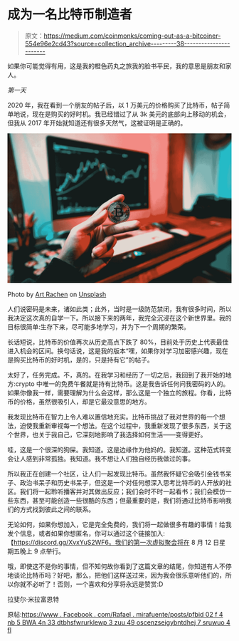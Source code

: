 # 成为一名比特币制造者

> 原文：<https://medium.com/coinmonks/coming-out-as-a-bitcoiner-554e96e2cd43?source=collection_archive---------38----------------------->

如果你可能觉得有用，这是我的橙色药丸之旅我的脸书平民，我的意思是朋友和家人。

*第一天*

2020 年，我在看到一个朋友的帖子后，以 1 万美元的价格购买了比特币，帖子简单地说，现在是购买的好时机。我已经错过了从 3k 美元的底部向上移动的机会，但我从 2017 年开始就知道还有很多天然气，这被证明是正确的。

![](img/bccf7ec9ee7aeac62986ee341bd09f7e.png)

Photo by [Art Rachen](https://unsplash.com/@artrachen?utm_source=unsplash&utm_medium=referral&utm_content=creditCopyText) on [Unsplash](https://unsplash.com/s/photos/bitcoin?utm_source=unsplash&utm_medium=referral&utm_content=creditCopyText)

人们说密码是未来，诸如此类；此外，当时是一级防范禁闭，我有很多时间，所以我决定这次真的自学一下。所以接下来的两年，我完全沉浸在这个新世界里。我的目标很简单:生存下来，尽可能多地学习，并为下一个周期的繁荣。

长话短说，比特币的价值再次从历史高点下跌了 80%，目前处于历史上代表最佳进入机会的区间。换句话说，这是我的版本“嘿，如果你对学习加密感兴趣，现在是购买比特币的好时机，是的，只是持有它”的帖子。

太好了，任务完成。不，真的。在我学习和经历了一切之后，我回到了我开始的地方:crypto 中唯一的免费午餐就是持有比特币。这是我告诉任何问我密码的人的。如果你像我一样，需要理解为什么会这样，那么这是一个独立的旅程。你看，比特币的价格，虽然很吸引人，却是它最没意思的地方。

我发现比特币在智力上令人难以置信地充实。比特币挑战了我对世界的每一个想法，迫使我重新审视每一个想法。在这个过程中，我重新发现了很多东西，关于这个世界，也关于我自己，它深刻地影响了我选择如何生活——变得更好。

哇，这是一个很深的狗屎。我知道。这是边缘作为他妈的。我知道。这种范式转变会让人感到非常孤独。我知道。我不想让人们独自经历我做过的事。

所以我正在创建一个社区，让人们一起发现比特币。虽然我怀疑它会吸引金钱书呆子、政治书呆子和历史书呆子，但这是一个对任何想深入思考比特币的人开放的社区。我们将一起聆听播客并对其做出反应；我们会时不时一起看书；我们会模仿一些东西，甚至可能创造一些很酷的东西；但最重要的是，我们将通过比特币影响我们的方式找到彼此之间的联系。

无论如何，如果你想加入，它是完全免费的，我们将一起做很多有趣的事情！给我发个信息，或者如果你想匿名，你可以通过这个链接加入:【https://discord.gg/XvxYuS2WF6。我们的第一次虚拟聚会将在 8 月 12 日星期五晚上 9 点举行。

哦，即使这不是你的事情，但不知何故你看到了这篇文章的结尾，你知道有人不停地谈论比特币吗？好吧，那么，把他们这样送过来，因为我会很乐意听他们的，所以你就不必听了！否则，一个喜欢和分享将永远是赞赏:D

拉斐尔·米拉富恩特

原帖:[https://www . Facebook . com/Rafael . mirafuente/posts/pfbid 02 f 4 nb 5 BWA 4n 33 dtbhsfwrurklewp 3 zuu 49 oscenzseigybntdhej 7 sruwuo 4 fl](https://www.facebook.com/rafael.mirafuente/posts/pfbid02f4nb5Bwa4N33dTbHSfwrURkLewp3ZUU49osCeNmzseiGYBNtrdHEJ2B7SruWUo4Fl)